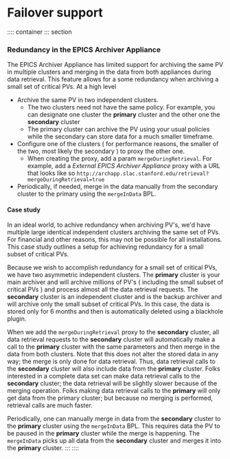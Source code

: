 # Failover support


:::: container
::: section
### Redundancy in the EPICS Archiver Appliance

The EPICS Archiver Appliance has limited support for archiving the same
PV in multiple clusters and merging in the data from both appliances
during data retrieval. This feature allows for a some redundancy when
archiving a small set of critical PVs. At a high level

-   Archive the same PV in two independent clusters.
    -   The two clusters need not have the same policy. For example, you
        can designate one cluster the **primary** cluster and the other
        one the **secondary** cluster
    -   The primary cluster can archive the PV using your usual policies
        while the secondary can store data for a much smaller timeframe.
-   Configure one of the clusters ( for performance reasons, the smaller
    of the two, most likely the secondary ) to proxy the other one.
    -   When creating the proxy, add a param `mergeDuringRetrieval`. For
        example, add a *External EPICS Archiver Appliance* proxy with a
        URL that looks like so
        `http://archapp.slac.stanford.edu/retrieval?mergeDuringRetrieval=true`
-   Periodically, if needed, merge in the data manually from the
    secondary cluster to the primary using the `mergeInData` BPL.

#### Case study

In an ideal world, to achive redundancy when archiving PV\'s, we\'d have
multiple large identical independent clusters archiving the same set of
PVs. For financial and other reasons, this may not be possible for all
installations. This case study outlines a setup for achieving redundancy
for a small subset of critical PVs.

Because we wish to accomplish redundancy for a small set of critical
PVs, we have two asymmetric independent clusters. The **primary**
cluster is your main archiver and will archive millions of PV\'s (
including the small subset of critical PVs ) and process almost all the
data retrieval requests. The **secondary** cluster is an independent
cluster and is the backup archiver and will archive only the small
subset of critical PVs. In this case, the data is stored only for 6
months and then is automatically deleted using a blackhole plugin.

When we add the `mergeDuringRetrieval` proxy to the **secondary**
cluster, all data retrieval requests to the **secondary** cluster will
automatically make a call to the **primary** cluster with the same
parameters and then merge in the data from both clusters. Note that this
does not alter the stored data in any way; the merge is only done for
data retrieval. Thus, data retrieval calls to the **secondary** cluster
will also include data from the **primary** cluster. Folks interested in
a complete data set can make data retrieval calls to the **secondary**
cluster; the data retrieval will be slightly slower because of the
merging operation. Folks making data retrieval calls to the **primary**
will only get data from the primary cluster; but because no merging is
performed, retrieval calls are much faster.

Periodically, one can manually merge in data from the **secondary**
cluster to the **primary** cluster using the `mergeInData` BPL. This
requires data the PV to be paused in the **primary** cluster while the
merge is happening. The `mergeInData` picks up all data from the
**secondary** cluster and merges it into the **primary** cluster.
:::
::::
